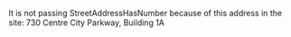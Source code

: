 It is not passing StreetAddressHasNumber because of this address in the site: 730 Centre City Parkway, Building 1A
